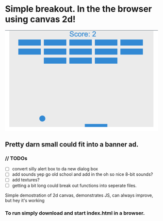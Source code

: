 # Simple breakout. In the the browser using canvas 2d!
![](./images/breakout_git.png)
## Pretty darn small could fit into a banner ad.
### // TODOs
- [ ] convert silly alert box to da new dialog box
- [ ] add sounds yep go old school and add in the oh so nice 8-bit sounds?
- [ ] add textures?
- [ ] getting a bit long could break out functions into seperate files.

Simple demostration of 2d canvas, demonstrates JS, can always improve, but hey it's working

### To run simply download and start index.html in a browser.
